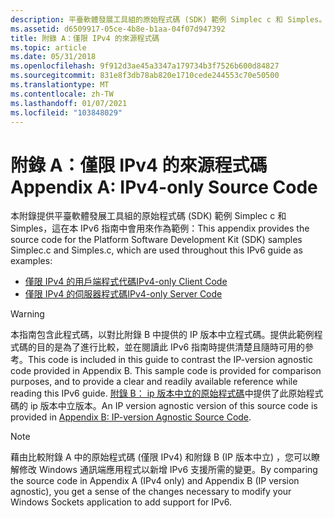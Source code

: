 ```yaml
---
description: 平臺軟體發展工具組的原始程式碼 (SDK) 範例 Simplec c 和 Simples。
ms.assetid: d6509917-05ce-4b8e-b1aa-04f07d947392
title: 附錄 A：僅限 IPv4 的來源程式碼
ms.topic: article
ms.date: 05/31/2018
ms.openlocfilehash: 9f912d3ae45a3347a179734b3f7526b600d84827
ms.sourcegitcommit: 831e8f3db78ab820e1710cede244553c70e50500
ms.translationtype: MT
ms.contentlocale: zh-TW
ms.lasthandoff: 01/07/2021
ms.locfileid: "103848029"
---
```

# <a name="appendix-a-ipv4-only-source-code"></a><span data-ttu-id="4e8a8-103">附錄 A：僅限 IPv4 的來源程式碼</span><span class="sxs-lookup"><span data-stu-id="4e8a8-103">Appendix A: IPv4-only Source Code</span></span>

<span data-ttu-id="4e8a8-104">本附錄提供平臺軟體發展工具組的原始程式碼 (SDK) 範例 Simplec c 和 Simples，這在本 IPv6 指南中會用來作為範例：</span><span class="sxs-lookup"><span data-stu-id="4e8a8-104">This appendix provides the source code for the Platform Software Development Kit (SDK) samples Simplec.c and Simples.c, which are used throughout this IPv6 guide as examples:</span></span>

-   [<span data-ttu-id="4e8a8-105">僅限 IPv4 的用戶端程式代碼</span><span class="sxs-lookup"><span data-stu-id="4e8a8-105">IPv4-only Client Code</span></span>](ipv4-only-client-code-2.md)
-   [<span data-ttu-id="4e8a8-106">僅限 IPv4 的伺服器程式碼</span><span class="sxs-lookup"><span data-stu-id="4e8a8-106">IPv4-only Server Code</span></span>](ipv4-only-server-code-2.md)

> [!WARNING]
>
> <span data-ttu-id="4e8a8-107">本指南包含此程式碼，以對比附錄 B 中提供的 IP 版本中立程式碼。提供此範例程式碼的目的是為了進行比較，並在閱讀此 IPv6 指南時提供清楚且隨時可用的參考。</span><span class="sxs-lookup"><span data-stu-id="4e8a8-107">This code is included in this guide to contrast the IP-version agnostic code provided in Appendix B. This sample code is provided for comparison purposes, and to provide a clear and readily available reference while reading this IPv6 guide.</span></span> <span data-ttu-id="4e8a8-108">[附錄 B： ip 版本中立的原始程式碼](appendix-b-ip-version-agnostic-source-code-2.md)中提供了此原始程式碼的 ip 版本中立版本。</span><span class="sxs-lookup"><span data-stu-id="4e8a8-108">An IP version agnostic version of this source code is provided in [Appendix B: IP-version Agnostic Source Code](appendix-b-ip-version-agnostic-source-code-2.md).</span></span>

 

> [!Note]  
> <span data-ttu-id="4e8a8-109">藉由比較附錄 A 中的原始程式碼 (僅限 IPv4) 和附錄 B (IP 版本中立) ，您可以瞭解修改 Windows 通訊端應用程式以新增 IPv6 支援所需的變更。</span><span class="sxs-lookup"><span data-stu-id="4e8a8-109">By comparing the source code in Appendix A (IPv4 only) and Appendix B (IP version agnostic), you get a sense of the changes necessary to modify your Windows Sockets application to add support for IPv6.</span></span>

 

 

 



